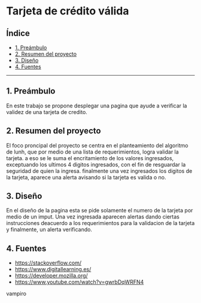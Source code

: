 # Tarjeta de crédito válida

## Índice

* [1. Preámbulo](#1-preámbulo)
* [2. Resumen del proyecto](#2-resumen-del-proyecto)
* [3. Diseño](#3-Diseño)
* [4. Fuentes](#4-Fuentes)

***

## 1. Preámbulo

En este trabajo se propone desplegar una pagina que ayude a verificar la validez de una tarjeta de credito. 

## 2. Resumen del proyecto

El foco proncipal del proyecto se centra en el planteamiento del algoritmo de lunh, que por medio de una lista de requerimientos, logra validar la tarjeta.
a eso se le suma el encritamiento de los valores ingresados, exceptuando los ultimos 4 digitos ingresados, con el fin de resguardar la seguridad de quien la ingresa. finalmente una vez ingresados los digitos de la tarjeta, aparece una alerta avisando si la tarjeta es valida o no.

## 3. Diseño

En el diseño de la pagina esta se pide solamente el numero de la tarjeta por medio de un imput. Una vez ingresada aparecen alertas dando ciertas instrucciones deacuerdo a los requerimientos para la validacion de la tarjeta y finalmente, un alerta verificando.

## 4. Fuentes

* https://stackoverflow.com/
* https://www.digitallearning.es/
* https://developer.mozilla.org/
* https://www.youtube.com/watch?v=gwrbDqWRFN4


vampiro

